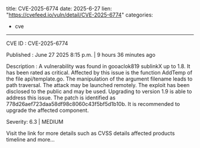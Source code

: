  
title: CVE-2025-6774
date: 2025-6-27
lien: "https://cvefeed.io/vuln/detail/CVE-2025-6774"
categories:
  - cve
---

CVE ID : CVE-2025-6774

Published :  June 27
2025
8:15 p.m. | 9 hours
36 minutes ago

Description : A vulnerability was found in gooaclok819 sublinkX up to 1.8. It has been rated as critical. Affected by this issue is the function AddTemp of the file api/template.go. The manipulation of the argument filename leads to path traversal. The attack may be launched remotely. The exploit has been disclosed to the public and may be used. Upgrading to version 1.9 is able to address this issue. The patch is identified as 778d26aef723daa58df98c8060c43f5bf5d1b10b. It is recommended to upgrade the affected component.

Severity: 6.3 | MEDIUM

Visit the link for more details
such as CVSS details
affected products
timeline
and more...
